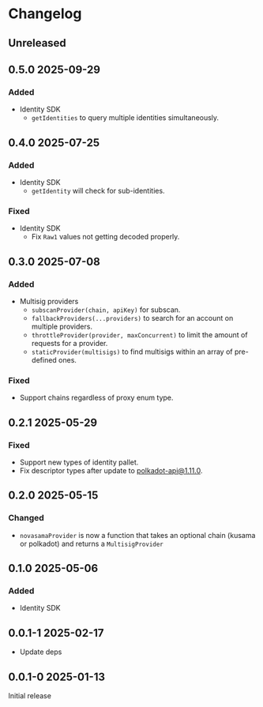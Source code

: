 # Changelog

## Unreleased

## 0.5.0 2025-09-29

### Added

- Identity SDK
  - `getIdentities` to query multiple identities simultaneously.

## 0.4.0 2025-07-25

### Added

- Identity SDK
  - `getIdentity` will check for sub-identities.

### Fixed

- Identity SDK
  - Fix `Raw1` values not getting decoded properly.

## 0.3.0 2025-07-08

### Added

- Multisig providers
  - `subscanProvider(chain, apiKey)` for subscan.
  - `fallbackProviders(...providers)` to search for an account on multiple providers.
  - `throttleProvider(provider, maxConcurrent)` to limit the amount of requests for a provider.
  - `staticProvider(multisigs)` to find multisigs within an array of pre-defined ones.

### Fixed

- Support chains regardless of proxy enum type.

## 0.2.1 2025-05-29

### Fixed

- Support new types of identity pallet.
- Fix descriptor types after update to polkadot-api@1.11.0.

## 0.2.0 2025-05-15

### Changed

- `novasamaProvider` is now a function that takes an optional chain (kusama or polkadot) and returns a `MultisigProvider`

## 0.1.0 2025-05-06

### Added

- Identity SDK

## 0.0.1-1 2025-02-17

- Update deps

## 0.0.1-0 2025-01-13

Initial release
